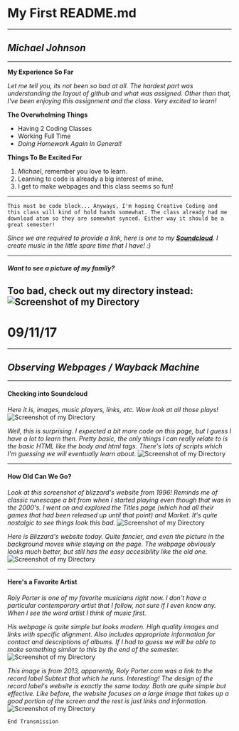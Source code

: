 # My First README.md
---
## *Michael Johnson*
---
**My Experience So Far**

*Let me tell you, its not been so bad at all. The hardest part was understanding the layout of github and what was assigned. Other than that, I've been enjoying this assignment and the class. Very excited to learn!*

**The Overwhelming Things**
- Having 2 Coding Classes
- Working Full Time
- *Doing Homework Again In General!*

**Things To Be Excited For**
1. *Michael*, remember you love to learn.
2. Learning to code is already a big interest of mine.
3. I get to make webpages and this class seems so fun!

***

```This must be code block... Anyways, I'm hoping Creative Coding and this class will kind of hold hands somewhat. The class already had me download atom so they are somewhat synced. Either way it should be a great semester!```

*Since we are required to provide a link, here is one to my **[Soundcloud](https://soundcloud.com/ravenmj)**. I create music in the little spare time that I have! :)*

---
#### *Want to see a picture of my family?*
Too bad, check out my directory instead:
![Screenshot of my Directory](./Images/Screenshot-1.png)
---
# 09/11/17
---
## *Observing Webpages / Wayback Machine*
---
#### Checking into Soundcloud

*Here it is, images, music players, links, etc. Wow look at all those plays!*
![Screenshot of my Directory](./Images/Screenshot-soundcloud.png)

*Well, this is surprising. I expected a bit more code on this page, but I guess I have a lot to learn then. Pretty basic, the only things I can really relate to is the basic HTML like the body and html tags. There's lots of scripts which I'm guessing we will eventually learn about.*
![Screenshot of my Directory](./Images/Screenshot-soundcloud2.png)

---

#### How Old Can We Go?
*Look at this screenshot of blizzard's website from 1996! Reminds me of classic runescape a bit from when I started playing even though that was in the 2000's. I went on and explored the Titles page (which had all their games that had been released up until that point) and Market. It's quite nostalgic to see things look this bad.*
![Screenshot of my Directory](./Images/screenshot-blizzard.png)

*Here is Blizzard's website today. Quite fancier, and even the picture in the background moves while staying on the page. The webpage obviously looks much better, but still has the easy accesibility like the old one.*
![Screenshot of my Directory](./Images/screenshot-blizzard2.png)

---

#### Here's a Favorite Artist

*Roly Porter is one of my favorite musicians right now. I don't have a particular contemporary artist that I follow, not sure if I even know any. When I see the word artist I think of music first.*

*His webpage is quite simple but looks modern. High quality images and links with specific alignment. Also includes appropriate information for contact and descriptions of albums. If I had to guess we will be able to make something similar to this by the end of the semester.*
![Screenshot of my Directory](./Images/screenshot-rolyporter.png)

*This image is from 2013, apparently, Roly Porter.com was a link to the record label Subtext that which he runs. Interesting! The design of the record label's website is exactly the same today. Both are quite simple but effective. Like before, the website focuses on a large image that takes up a good portion of the screen and the rest is just links and information.*
![Screenshot of my Directory](./Images/screenshot-rolyporter2.png)

`End Transmission`
